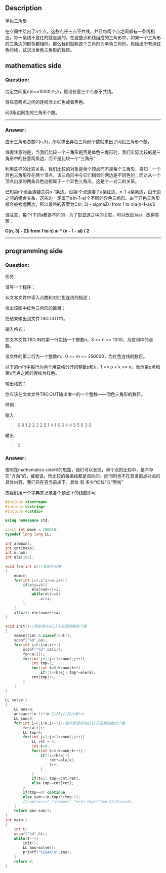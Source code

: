 ## Description

单色三角形

在空间中给出了n个点。这些点任三点不共线，并且每两个点之间都有一条线相连，每一条线不是红的就是黑的。在这些点和线组成的三角形中，如果一个三角形的三条边的颜色都相同，那么我们就称这个三角形为单色三角形。现给出所有涂红色的线，试求出单色三角形的数目。

## mathematics side

### Question:

给定空间里n(n<=1000)个点，假设任意三个点都不共线。

将任意两点之间的连线涂上红色或者黑色。

问3条边同色的三角形个数。

---

### Answer:

由于三角形总数C(n,3)，所以求出异色三角形个数就求出了同色三角形个数。

值得注意的是，当我们比较一个三角形是否是单色三角形时，我们实际比较的是三角形中的任意两条边，而不是比较一个“三角形”

利用这样的比较关系，我们比较的对象是单个顶点而不是每个三角形，易知：一个异色三角形存在两个顶点，该三角形中与它们相邻的两边是不同色的；而对从一个顶点出发的两条异色边都属于一个异色三角形。这是个一对二的关系。

已知第i个点会连接总共n-1条边。设第i个点连接了a条红边、n-1-a条黑边，由于边之间的组合关系，这些边一定属于a(n-1-a)个不同的异色三角形。由于异色三角形都会被考虑两次，所以最终的答案为C(n, 3) - sigmaΣ(i from 1 to n)a(n-1-a)/2

请注意，每个i下的a都是不同的，为了彰显这之中的关联，可以改设为ai，故得答案：

**C(n, 3) - Σ(i from 1 to n) ai \* (n - 1 - ai) / 2**

---

## programming side

### Question:

任务：

请写一个程序：

从文本文件中读入点数和对红色连线的描述；

找出该图中红色三角形的数目；

把结果输出到文件TRO.OUT中。

输入格式：

在文本文件TRO.IN的第一行包括一个整数n，3 <= n <= 1000，为空间中的点数。

该文件的第二行为一个整数m，0 <= m <= 250000，为红色连线的数目。

以下的m行中每行为两个用空格分开的整数p和k，1 <= p < k <= n，表示第p点和第k号点之间的连线为红色。

输出格式：

你应该在文本文件TRO.OUT输出唯一的一个整数——同色三角形的数目。

样例：

输入

>6
>9
>1 2
>2 3
>2 5
>1 4
>1 6
>3 4
>4 5
>5 6
>3 6

输出

> 2

### Answer:

按照在mathematics side中的思路，我们可以发现，单个点的比较中，是不存在“方向”的，或者说，所比较的每条线都是双向的。而同时也不在意当前点对点的具体内容，我们只在意当前点下，具体 有 多少“红线”与“黑线”

故我们用一个字典来记录各个顶点下的线数即可

```cpp
#include <iostream>
#include <cstring>
#include <cstdio>
 
using namespace std;
 
const int maxn = 200010;
typedef long long LL;
 
int a[maxn];
int cnt[maxn];
int n,num;
int ele[100];
 
void fen(int x)//素因子分解
{
    num=0;
    for(int i=2;i*i<=x;i++){
        if(x%i==0){
            ele[num++]=i;
            while(x%i==0)
                x/=i;
        }
    }
    if(x>1) ele[num++]=x;
}
 
void init()//预处理与a[i]不互质的数的个数
{
    memset(cnt,0,sizeof(cnt));
    scanf("%d",&n);
    for(int i=0;i<n;i++){
        scanf("%d",&a[i]);
        fen(a[i]);
        for(int j=1;j<(1<<num);j++){
            int tmp=1;
            for(int k=0;k<num;k++)
                if((1<<k)&j) tmp*=ele[k];
            cnt[tmp]++;
        }
    }
}
 
LL solve()
{
    LL ans=n;
    ans=ans*(n-1)*(n-2)/6;//防止爆int
    LL sum=0;
    for(int i=0;i<n;i++){//容斥原理求与a[i]不互质的数的个数
        fen(a[i]);
        LL tmp=0;
        for(int j=1;j<(1<<num);j++){
            LL ret = 1;
            int t=0;
            for(int k=0;k<num;k++){
                if((1<<k)&j){
                    ret*=ele[k];
                    t++;
                }
            }
            if(t&1) tmp+=cnt[ret];
            else tmp-=cnt[ret];
        }
        if(tmp==0) continue;
        else sum+=(n-tmp)*(tmp-1);
        //cout<<i<<" "<<tmp<<" "<<(n-tmp)*(tmp-1)/2<<endl;
    }
    return ans-sum/2;
}
int main()
{
    int t;
    scanf("%d",&t);
    while(t--){
        init();
        LL ans=solve();
        printf("%I64d\n",ans);
    }
    return 0;
}
```

